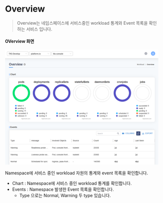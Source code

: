 # Overview

> Overview는 네임스페이스에 서비스중인 workload 통계와 Event 목록을 확인하는 서비스 입니다.

#### OVerview 화면

![](img/overview_overview.png)

Namespace에 서비스 중인 workload 자원의 통계와 event 목록을 확인합니다.

* Chart : Namespace에 서비스 중인 workload 통계를 확인합니다.
* Events : Namespace 발생한 Event 목록을 확인합니다.
  * Type 으로는 Normal, Warning 두 type 있습니다.
